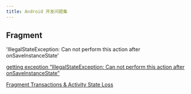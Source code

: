 ```yaml
---
title: Android 开发问题集
---
```

## Fragment
'IllegalStateException: Can not perform this action after onSaveInstanceState'

[getting exception “IllegalStateException: Can not perform this action after onSaveInstanceState”](http://stackoverflow.com/questions/7469082/getting-exception-illegalstateexception-can-not-perform-this-action-after-onsa)

[Fragment Transactions & Activity State Loss](http://www.androiddesignpatterns.com/2013/08/fragment-transaction-commit-state-loss.html)
